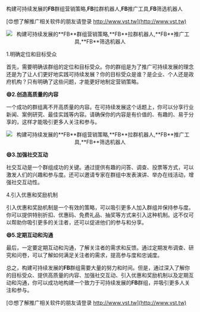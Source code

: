 构建可持续发展的**FB**群组营销策略,**FB**拉群机器人,**FB**推广工具,**FB**筛选机器人

[😍想了解推广相关软件的朋友请登录 http://www.vst.tw](http://www.vst.tw)

 <center><img src="https://vst.tw/MP4/tuiguang/png/6.png" alt="构建可持续发展的**FB**群组营销策略,**FB**拉群机器人,**FB**推广工具,**FB**筛选机器人"></center>

1.明确定位和目标受众

首先，需要明确该群组的定位和目标受众。你的群组是为了推广可持续发展的理念还是为了让人们更好地实践可持续发展？你的目标受众是谁？是企业、个人还是政府机构？只有明确了这些问题，才能更好地制定营销策略。

**😄2.创造高质量的内容**

一个成功的群组离不开高质量的内容。在可持续发展这个话题上，你可以分享行业新闻、案例研究、最佳实践等内容。请确保你的内容是有价值的、有趣的、易于分享的，这样才能吸引更多人关注和参与。

 <center><img src="https://vst.tw/MP4/tuiguang/png/8.png" alt="构建可持续发展的**FB**群组营销策略,**FB**拉群机器人,**FB**推广工具,**FB**筛选机器人"></center>

**😄3.加强社交互动**

社交互动是一个群组成功的关键。通过提供有趣的问答、调查、投票等方式，可以激发人们的兴趣和参与度。还可以邀请专家在群组中发表演讲、举办在线活动，增强社交互动性。

4.引入优惠和奖励机制

引入优惠和奖励机制是一个有效的策略，可以吸引更多人加入群组并保持参与度。你可以提供特别折扣、优惠码、免费礼品、抽奖等方式来引入这种机制。这不仅可以帮助你吸引更多的关注者，还可以促进他们的参与和分享。

**😄5.定期互动和沟通**

最后，一定要定期互动和沟通，了解关注者的需求和反馈。通过定期发布调查、研究和问卷，可以了解如何满足关注者的需求，提高参与度和忠诚度。

总之，构建可持续发展的**FB**群组需要大量的努力和时间。但是，通过深入了解你的目标受众、提供高质量的内容、加强社交互动、引入优惠和奖励机制以及定期互动和沟通，你可以成功地构建一个致力于可持续发展的**FB**群组，并吸引更多人关注和参与。

[😍想了解推广相关软件的朋友请登录 http://www.vst.tw](http://www.vst.tw)



